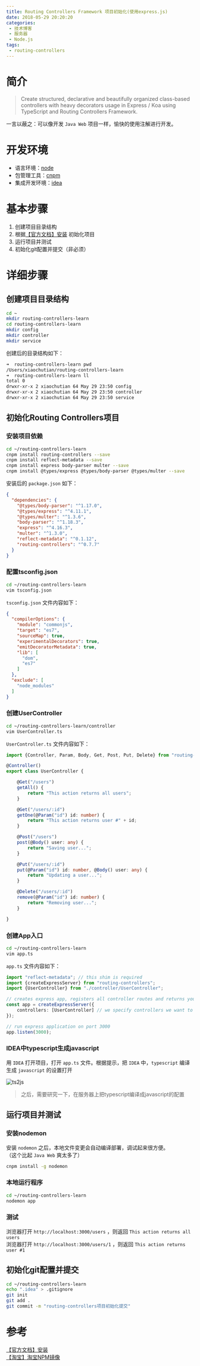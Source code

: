 ```yaml
---
title: Routing Controllers Framework 项目初始化(使用express.js)
date: 2018-05-29 20:20:20
categories:
 - 技术博客
 - 服务器
 - Node.js
tags:
 - routing-controllers
---
```


# 简介

> Create structured, declarative and beautifully organized class-based controllers with heavy decorators usage in Express / Koa using TypeScript and Routing Controllers Framework.

一言以蔽之：可以像开发 `Java Web` 项目一样，愉快的使用注解进行开发。

<!-- more -->

# 开发环境

* 语言环境：[node](https://nodejs.org/zh-cn/)
* 包管理工具：[cnpm](https://npm.taobao.org/)
* 集成开发环境：[idea](https://www.jetbrains.com/idea/)

# 基本步骤

1. 创建项目目录结构
2. 根据[【官方文档】安装](https://github.com/typestack/routing-controllers#installation) 初始化项目
3. 运行项目并测试
4. 初始化git配置并提交（非必须）

# 详细步骤

## 创建项目目录结构

```bash
cd ~
mkdir routing-controllers-learn
cd routing-controllers-learn
mkdir config
mkdir controller
mkdir service
```

创建后的目录结构如下：

```bash
➜  routing-controllers-learn pwd
/Users/xiaochutian/routing-controllers-learn
➜  routing-controllers-learn ll
total 0
drwxr-xr-x 2 xiaochutian 64 May 29 23:50 config
drwxr-xr-x 2 xiaochutian 64 May 29 23:50 controller
drwxr-xr-x 2 xiaochutian 64 May 29 23:50 service
```

## 初始化Routing Controllers项目

### 安装项目依赖

```bash
cd ~/routing-controllers-learn
cnpm install routing-controllers --save
cnpm install reflect-metadata --save
cnpm install express body-parser multer --save
cnpm install @types/express @types/body-parser @types/multer --save
```

安装后的 `package.json` 如下：

```json
{
  "dependencies": {
    "@types/body-parser": "^1.17.0",
    "@types/express": "^4.11.1",
    "@types/multer": "^1.3.6",
    "body-parser": "^1.18.3",
    "express": "^4.16.3",
    "multer": "^1.3.0",
    "reflect-metadata": "^0.1.12",
    "routing-controllers": "^0.7.7"
  }
}
```

### 配置tsconfig.json

```bash
cd ~/routing-controllers-learn
vim tsconfig.json
```

`tsconfig.json` 文件内容如下：

```json
{
  "compilerOptions": {
    "module": "commonjs",
    "target": "es7",
    "sourceMap": true,
    "experimentalDecorators": true,
    "emitDecoratorMetadata": true,
    "lib": [
      "dom",
      "es7"
    ]
  },
  "exclude": [
    "node_modules"
  ]
}

```

### 创建UserController

```bash
cd ~/routing-controllers-learn/controller
vim UserController.ts
```

`UserController.ts` 文件内容如下：

```typescript
import {Controller, Param, Body, Get, Post, Put, Delete} from "routing-controllers";

@Controller()
export class UserController {

    @Get("/users")
    getAll() {
        return "This action returns all users";
    }

    @Get("/users/:id")
    getOne(@Param("id") id: number) {
        return "This action returns user #" + id;
    }

    @Post("/users")
    post(@Body() user: any) {
        return "Saving user...";
    }

    @Put("/users/:id")
    put(@Param("id") id: number, @Body() user: any) {
        return "Updating a user...";
    }

    @Delete("/users/:id")
    remove(@Param("id") id: number) {
        return "Removing user...";
    }

}
```

### 创建App入口

```bash
cd ~/routing-controllers-learn
vim app.ts
```

`app.ts` 文件内容如下：

```typescript
import "reflect-metadata"; // this shim is required
import {createExpressServer} from "routing-controllers";
import {UserController} from "./controller/UserController";

// creates express app, registers all controller routes and returns you express app instance
const app = createExpressServer({
    controllers: [UserController] // we specify controllers we want to use
});

// run express application on port 3000
app.listen(3000);
```

### IDEA中typescript生成javascript

用 `IDEA` 打开项目，打开 `app.ts` 文件。根据提示，把 `IDEA` 中，`typescript` 编译生成 `javascript` 的设置打开

![ts2js](/images/post-routing-controllers-project-init/ts2js.jpg)

> 之后，需要研究一下，在服务器上把typescript编译成javascript的配置

## 运行项目并测试

### 安装nodemon

安装 `nodemon` 之后，本地文件变更会自动编译部署，调试起来很方便。    
（这个比起 `Java Web` 爽太多了）

```bash
cnpm install -g nodemon
```

### 本地运行程序

```bash
cd ~/routing-controllers-learn
nodemon app
```

### 测试

浏览器打开 `http://localhost:3000/users` ，则返回 `This action returns all users`    
浏览器打开 `http://localhost:3000/users/1` ，则返回 `This action returns user #1`

## 初始化git配置并提交

```bash
cd ~/routing-controllers-learn
echo ".idea" > .gitignore
git init
git add .
git commit -m "routing-controllers项目初始化提交"
```

# 参考
[【官方文档】安装](https://github.com/typestack/routing-controllers#installation)    
[【淘宝】淘宝NPM镜像](https://npm.taobao.org/)    
